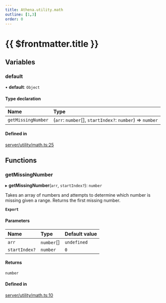 ```yaml
---
title: Athena.utility.math
outline: [1,3]
order: 0
---
```


# {{ $frontmatter.title }}


## Variables

### default

• **default**: `Object`

#### Type declaration

| Name | Type |
| :------ | :------ |
| `getMissingNumber` | (`arr`: `number`[], `startIndex?`: `number`) => `number` |

#### Defined in

[server/utility/math.ts:25](https://github.com/Stuyk/altv-athena/blob/9c488f0/src/core/server/utility/math.ts#L25)

## Functions

### getMissingNumber

▸ **getMissingNumber**(`arr`, `startIndex?`): `number`

Takes an array of numbers and attempts to determine which number is missing given a range.
Returns the first missing number.

**`Export`**

#### Parameters

| Name | Type | Default value |
| :------ | :------ | :------ |
| `arr` | `number`[] | `undefined` |
| `startIndex?` | `number` | `0` |

#### Returns

`number`

#### Defined in

[server/utility/math.ts:10](https://github.com/Stuyk/altv-athena/blob/9c488f0/src/core/server/utility/math.ts#L10)
